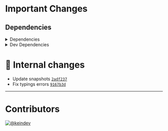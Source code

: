 # Important Changes

## Dependencies

<details>
<summary>Dependencies</summary>

- Changed **[glob](https://www.npmjs.com/package/glob)** from `^8.0.1` to `^8.0.3`
- Changed **[yaml](https://www.npmjs.com/package/yaml)** from `^2.0.1` to `^2.1.3`
- Changed **[yargs](https://www.npmjs.com/package/yargs)** from `^17.4.1` to `^17.6.2`

</details>

<details>
<summary>Dev Dependencies</summary>

- Changed **[@tagproject/docs-shared-config](https://www.npmjs.com/package/@tagproject/docs-shared-config)** from `^1.0.4` to `^1.1.0`
- Changed **[@tagproject/vscode-shared-config](https://www.npmjs.com/package/@tagproject/vscode-shared-config)** from `^2.0.0` to `^2.0.3`
- Changed **[@types/semver](https://www.npmjs.com/package/@types/semver)** from `^7.3.9` to `^7.3.13`
- Changed **[@typescript-eslint/eslint-plugin](https://www.npmjs.com/package/@typescript-eslint/eslint-plugin)** from `^5.20.0` to `^5.43.0`
- Changed **[@typescript-eslint/parser](https://www.npmjs.com/package/@typescript-eslint/parser)** from `^5.20.0` to `^5.43.0`
- Changed **[changelog-guru](https://www.npmjs.com/package/changelog-guru)** from `^4.0.5` to `^4.0.6`
- Changed **[eslint](https://www.npmjs.com/package/eslint)** from `^8.13.0` to `^8.27.0`
- Changed **[eslint-plugin-promise](https://www.npmjs.com/package/eslint-plugin-promise)** from `^6.0.0` to `^6.1.1`
- Changed **[prettier](https://www.npmjs.com/package/prettier)** from `^2.6.2` to `^2.7.1`
- Changed **[ts-node](https://www.npmjs.com/package/ts-node)** from `^10.7.0` to `^10.9.1`
- Changed **[typescript](https://www.npmjs.com/package/typescript)** from `^4.6.3` to `^4.9.3`
- Bumped **[@tagproject/ts-package-shared-config](https://www.npmjs.com/package/@tagproject/ts-package-shared-config)** from `^9.0.7` to `^10.0.1`
- Bumped **[@types/glob](https://www.npmjs.com/package/@types/glob)** from `^7.2.0` to `^8.0.0`
- Bumped **[@types/jest](https://www.npmjs.com/package/@types/jest)** from `^27.4.1` to `^29.2.3`
- Bumped **[@types/node](https://www.npmjs.com/package/@types/node)** from `^17.0.25` to `^18.11.9`
- Bumped **[cspell](https://www.npmjs.com/package/cspell)** from `^5.19.7` to `^6.14.3`
- Bumped **[eslint-plugin-jest](https://www.npmjs.com/package/eslint-plugin-jest)** from `^26.1.4` to `^27.1.5`
- Bumped **[husky](https://www.npmjs.com/package/husky)** from `^7.0.4` to `^8.0.2`
- Bumped **[jest](https://www.npmjs.com/package/jest)** from `^27.5.1` to `^29.3.1`
- Bumped **[ts-jest](https://www.npmjs.com/package/ts-jest)** from `^27.1.4` to `^29.0.3`
- Removed **[babel-jest](https://www.npmjs.com/package/babel-jest)**, with `^27.5.1`
- Removed **[figma-portal](https://www.npmjs.com/package/figma-portal)**, with `^1.0.1`

</details>

# :memo: Internal changes

- Update snapshots [`2adf237`](https://github.com/keindev/standard-shared-config/commit/2adf2371f22db68eab1d8858cbb439e7b7620259)
- Fix typings errors [`9167b3d`](https://github.com/keindev/standard-shared-config/commit/9167b3d9697eb1762d6d0fe9b0cbf5bb68b91541)

---

# Contributors

[![@keindev](https://avatars.githubusercontent.com/u/4527292?v=4&s=40)](https://github.com/keindev)

